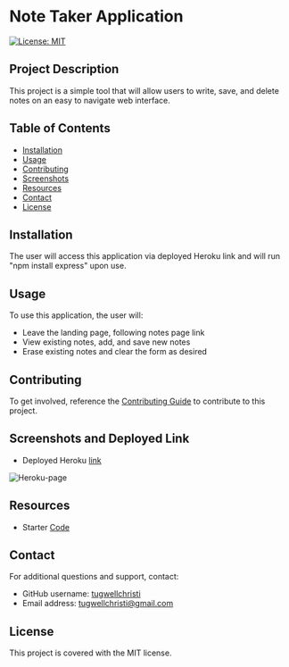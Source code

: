 # Note Taker Application
[![License: MIT](https://img.shields.io/badge/License-MIT-yellow.svg)](https://opensource.org/licenses/MIT)

## Project Description
 This project is a simple tool that will allow users to write, save, and delete notes on an easy to navigate web interface. 

## Table of Contents
- [Installation](#installation)
- [Usage](#usage)
- [Contributing](#contributing)
- [Screenshots](#screenshots)
- [Resources](#resources)
- [Contact](#contact)
- [License](#licence)


## Installation
The user will access this application via deployed Heroku link and will run "npm install express" upon use. 


## Usage
To use this application, the user will:
- Leave the landing page, following notes page link
- View existing notes, add, and save new notes 
- Erase existing notes and clear the form as desired
 

## Contributing
To get involved, reference the [Contributing Guide](https://docs.github.com/en/get-started/quickstart/contributing-to-projects) to contribute to this project. 

## Screenshots and Deployed Link 
- Deployed Heroku [link](https://v2-notes-application-e1495e7ac2dc.herokuapp.com/)

![Heroku-page](https://github.com/tugwellchristi/Note-Taker/assets/90078824/4e2a6af9-d083-4259-b4be-5ffdfe498075)

## Resources
- Starter [Code](https://github.com/coding-boot-camp/miniature-eureka)

## Contact 
For additional questions and support, contact:
- GitHub username: [tugwellchristi](https://github.com/tugwellchristi)
- Email address: tugwellchristi@gmail.com

## License 
This project is covered with the MIT license.
